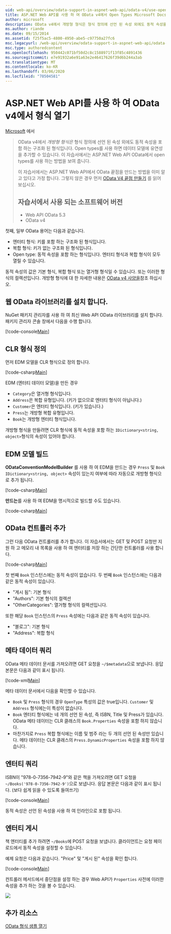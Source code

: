 ```yaml
---
uid: web-api/overview/odata-support-in-aspnet-web-api/odata-v4/use-open-types-in-odata-v4
title: ASP.NET Web API를 사용 하 여 OData v4에서 Open Types Microsoft Docs
author: microsoft
description: OData v4에서 개방형 형식은 형식 정의에 선언 된 속성 외에도 동적 속성을 포함 하는 구조화 된 형식입니다. 열기...
ms.author: riande
ms.date: 09/15/2014
ms.assetid: f25f5ac5-4800-4950-abe5-c97750a27fc6
msc.legacyurl: /web-api/overview/odata-support-in-aspnet-web-api/odata-v4/use-open-types-in-odata-v4
msc.type: authoredcontent
ms.openlocfilehash: 950442c071bf50d2c8c1588971f13f85c4891436
ms.sourcegitcommit: e7e91932a6e91a63e2e46417626f39d6b244a3ab
ms.translationtype: MT
ms.contentlocale: ko-KR
ms.lasthandoff: 03/06/2020
ms.locfileid: "78504581"
---
```

# <a name="open-types-in-odata-v4-with-aspnet-web-api"></a>ASP.NET Web API를 사용 하 여 OData v4에서 형식 열기

[Microsoft](https://github.com/microsoft) 에서

> OData v4에서 *개방형 형식은* 형식 정의에 선언 된 속성 외에도 동적 속성을 포함 하는 구조화 된 형식입니다. Open types를 사용 하면 데이터 모델에 유연성을 추가할 수 있습니다. 이 자습서에서는 ASP.NET Web API OData에서 open types를 사용 하는 방법을 보여 줍니다.
> 
> 이 자습서에서는 ASP.NET Web API에서 OData 끝점을 만드는 방법을 이미 알고 있다고 가정 합니다. 그렇지 않은 경우 먼저 [OData V4 끝점 만들기](create-an-odata-v4-endpoint.md) 를 읽어 보십시오.
> 
> ## <a name="software-versions-used-in-the-tutorial"></a>자습서에서 사용 되는 소프트웨어 버전
> 
> 
> - Web API OData 5.3
> - OData v4

첫째, 일부 OData 용어는 다음과 같습니다.

- 엔터티 형식: 키를 포함 하는 구조화 된 형식입니다.
- 복합 형식: 키가 없는 구조화 된 형식입니다.
- Open type: 동적 속성을 포함 하는 형식입니다. 엔터티 형식과 복합 형식이 모두 열릴 수 있습니다.

동적 속성의 값은 기본 형식, 복합 형식 또는 열거형 형식일 수 있습니다. 또는 이러한 형식의 컬렉션입니다. 개방형 형식에 대 한 자세한 내용은 [OData v4 사양을](http://www.odata.org/documentation/odata-version-4-0/)참조 하십시오.

## <a name="install-the-web-odata-libraries"></a>웹 OData 라이브러리를 설치 합니다.

NuGet 패키지 관리자를 사용 하 여 최신 Web API OData 라이브러리를 설치 합니다. 패키지 관리자 콘솔 창에서 다음을 수행 합니다.

[!code-console[Main](use-open-types-in-odata-v4/samples/sample1.cmd)]

## <a name="define-the-clr-types"></a>CLR 형식 정의

먼저 EDM 모델을 CLR 형식으로 정의 합니다.

[!code-csharp[Main](use-open-types-in-odata-v4/samples/sample2.cs)]

EDM (엔터티 데이터 모델)을 만든 경우

- `Category`은 열거형 형식입니다.
- `Address`은 복합 유형입니다. (키가 없으므로 엔터티 형식이 아닙니다.)
- `Customer`은 엔터티 형식입니다. (키가 있습니다.)
- `Press`는 개방형 복합 유형입니다.
- `Book`는 개방형 엔터티 형식입니다.

개방형 형식을 만들려면 CLR 형식에 동적 속성을 포함 하는 `IDictionary<string, object>`형식의 속성이 있어야 합니다.

## <a name="build-the-edm-model"></a>EDM 모델 빌드

**ODataConventionModelBuilder** 를 사용 하 여 EDM을 만드는 경우 `Press` 및 `Book` `IDictionary<string, object>` 속성이 있는지 여부에 따라 자동으로 개방형 형식으로 추가 됩니다.

[!code-csharp[Main](use-open-types-in-odata-v4/samples/sample3.cs)]

**만드는**를 사용 하 여 EDM을 명시적으로 빌드할 수도 있습니다.

[!code-csharp[Main](use-open-types-in-odata-v4/samples/sample4.cs)]

## <a name="add-an-odata-controller"></a>OData 컨트롤러 추가

그런 다음 OData 컨트롤러를 추가 합니다. 이 자습서에서는 GET 및 POST 요청만 지원 하 고 메모리 내 목록을 사용 하 여 엔터티를 저장 하는 간단한 컨트롤러를 사용 합니다.

[!code-csharp[Main](use-open-types-in-odata-v4/samples/sample5.cs)]

첫 번째 `Book` 인스턴스에는 동적 속성이 없습니다. 두 번째 `Book` 인스턴스에는 다음과 같은 동적 속성이 있습니다.

- "게시 됨": 기본 형식
- "Authors": 기본 형식의 컬렉션
- "OtherCategories": 열거형 형식의 컬렉션입니다.

또한 해당 `Book` 인스턴스의 `Press` 속성에는 다음과 같은 동적 속성이 있습니다.

- "블로그": 기본 형식
- "Address": 복합 형식

## <a name="query-the-metadata"></a>메타 데이터 쿼리

OData 메타 데이터 문서를 가져오려면 GET 요청을 `~/$metadata`으로 보냅니다. 응답 본문은 다음과 같이 표시 됩니다.

[!code-xml[Main](use-open-types-in-odata-v4/samples/sample6.xml?highlight=5,21)]

메타 데이터 문서에서 다음을 확인할 수 있습니다.

- `Book` 및 `Press` 형식의 경우 `OpenType` 특성의 값은 true입니다. `Customer` 및 `Address` 형식에는이 특성이 없습니다.
- `Book` 엔터티 형식에는 네 개의 선언 된 속성, 즉 ISBN, Title 및 Press가 있습니다. OData 메타 데이터는 CLR 클래스의 `Book.Properties` 속성을 포함 하지 않습니다.
- 마찬가지로 `Press` 복합 형식에는 이름 및 범주 라는 두 개의 선언 된 속성만 있습니다. 메타 데이터는 CLR 클래스의 `Press.DynamicProperties` 속성을 포함 하지 않습니다.

## <a name="query-an-entity"></a>엔터티 쿼리

ISBN이 "978-0-7356-7942-9"와 같은 책을 가져오려면 GET 요청을 `~/Books('978-0-7356-7942-9')`으로 보냅니다. 응답 본문은 다음과 같이 표시 됩니다. (보다 쉽게 읽을 수 있도록 들여쓰기)

[!code-console[Main](use-open-types-in-odata-v4/samples/sample7.cmd?highlight=8-13,15-23)]

동적 속성은 선언 된 속성을 사용 하 여 인라인으로 포함 됩니다.

## <a name="post-an-entity"></a>엔터티 게시

책 엔터티를 추가 하려면 `~/Books`에 POST 요청을 보냅니다. 클라이언트는 요청 페이로드에서 동적 속성을 설정할 수 있습니다.

예제 요청은 다음과 같습니다. "Price" 및 "게시 된" 속성을 확인 합니다.

[!code-console[Main](use-open-types-in-odata-v4/samples/sample8.cmd?highlight=10)]

컨트롤러 메서드에서 중단점을 설정 하는 경우 Web API가 `Properties` 사전에 이러한 속성을 추가 하는 것을 볼 수 있습니다.

![](use-open-types-in-odata-v4/_static/image1.png)

## <a name="additional-resources"></a>추가 리소스

[OData 형식 샘플 열기](http://aspnet.codeplex.com/sourcecontrol/latest#Samples/WebApi/OData/v4/ODataOpenTypeSample/ReadMe.txt)
